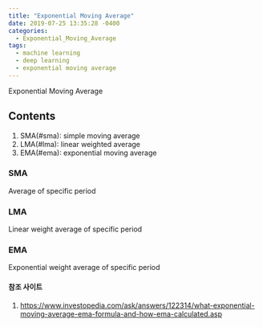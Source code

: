 ```yaml
---
title: "Exponential Moving Average"
date: 2019-07-25 13:35:28 -0400
categories:
  - Exponential_Moving_Average
tags:
  - machine learning
  - deep learning
  - exponential moving average
---
```


Exponential Moving Average

## Contents  
  1. SMA(#sma): simple moving average
  2. LMA(#lma): linear weighted average
  3. EMA(#ema): exponential moving average
  
### SMA
  Average of specific period
  
### LMA
  Linear weight average of specific period

### EMA
  Exponential weight average of specific period
  
#### 참조 사이트
1. https://www.investopedia.com/ask/answers/122314/what-exponential-moving-average-ema-formula-and-how-ema-calculated.asp

